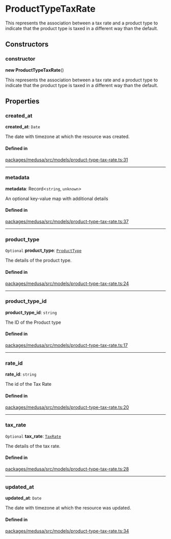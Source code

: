# ProductTypeTaxRate

This represents the association between a tax rate and a product type to indicate that the product type is taxed in a different way than the default.

## Constructors

### constructor

**new ProductTypeTaxRate**()

This represents the association between a tax rate and a product type to indicate that the product type is taxed in a different way than the default.

## Properties

### created\_at

 **created\_at**: `Date`

The date with timezone at which the resource was created.

#### Defined in

[packages/medusa/src/models/product-type-tax-rate.ts:31](https://github.com/medusajs/medusa/blob/3d9f5ae63/packages/medusa/src/models/product-type-tax-rate.ts#L31)

___

### metadata

 **metadata**: Record<`string`, `unknown`\>

An optional key-value map with additional details

#### Defined in

[packages/medusa/src/models/product-type-tax-rate.ts:37](https://github.com/medusajs/medusa/blob/3d9f5ae63/packages/medusa/src/models/product-type-tax-rate.ts#L37)

___

### product\_type

 `Optional` **product\_type**: [`ProductType`](ProductType.md)

The details of the product type.

#### Defined in

[packages/medusa/src/models/product-type-tax-rate.ts:24](https://github.com/medusajs/medusa/blob/3d9f5ae63/packages/medusa/src/models/product-type-tax-rate.ts#L24)

___

### product\_type\_id

 **product\_type\_id**: `string`

The ID of the Product type

#### Defined in

[packages/medusa/src/models/product-type-tax-rate.ts:17](https://github.com/medusajs/medusa/blob/3d9f5ae63/packages/medusa/src/models/product-type-tax-rate.ts#L17)

___

### rate\_id

 **rate\_id**: `string`

The id of the Tax Rate

#### Defined in

[packages/medusa/src/models/product-type-tax-rate.ts:20](https://github.com/medusajs/medusa/blob/3d9f5ae63/packages/medusa/src/models/product-type-tax-rate.ts#L20)

___

### tax\_rate

 `Optional` **tax\_rate**: [`TaxRate`](TaxRate.md)

The details of the tax rate.

#### Defined in

[packages/medusa/src/models/product-type-tax-rate.ts:28](https://github.com/medusajs/medusa/blob/3d9f5ae63/packages/medusa/src/models/product-type-tax-rate.ts#L28)

___

### updated\_at

 **updated\_at**: `Date`

The date with timezone at which the resource was updated.

#### Defined in

[packages/medusa/src/models/product-type-tax-rate.ts:34](https://github.com/medusajs/medusa/blob/3d9f5ae63/packages/medusa/src/models/product-type-tax-rate.ts#L34)
